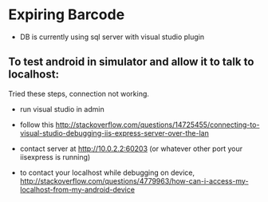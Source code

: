 # Expiring Barcode

- DB is currently using sql server with visual studio plugin

## To test android in simulator and allow it to talk to localhost:

Tried these steps, connection not working.

- run visual studio in admin

- follow this http://stackoverflow.com/questions/14725455/connecting-to-visual-studio-debugging-iis-express-server-over-the-lan

- contact server at http://10.0.2.2:60203 (or whatever other port your iisexpress is running)

- to contact your localhost while debugging on device, http://stackoverflow.com/questions/4779963/how-can-i-access-my-localhost-from-my-android-device
